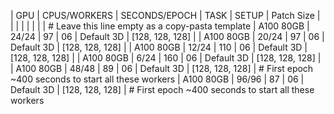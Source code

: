 |      GPU     |  CPUS/WORKERS  | SECONDS/EPOCH |    TASK   |    SETUP    |     Patch Size    |
|              |                |               |           |             |                   | # Leave this line empty as a copy-pasta template
|   A100 80GB  |   24/24        |      97       |    06     |  Default 3D |  [128, 128, 128]  |
|   A100 80GB  |   20/24        |      97       |    06     |  Default 3D |  [128, 128, 128]  |
|   A100 80GB  |   12/24        |      110      |    06     |  Default 3D |  [128, 128, 128]  |
|   A100 80GB  |   6/24         |      160      |    06     |  Default 3D |  [128, 128, 128]  |
|   A100 80GB  |   48/48        |      89       |    06     |  Default 3D |  [128, 128, 128]  | # First epoch ~400 seconds to start all these workers
|   A100 80GB  |   96/96        |      87       |    06     |  Default 3D |  [128, 128, 128]  | # First epoch ~400 seconds to start all these workers
